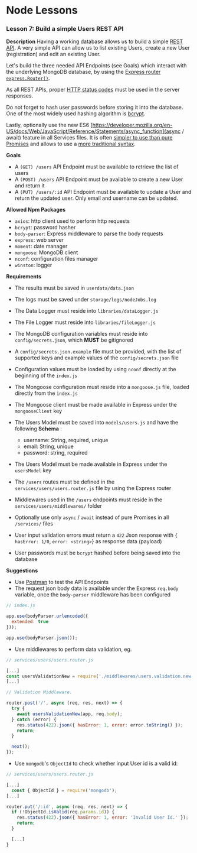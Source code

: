 # Node Lessons

### Lesson 7: Build a simple Users REST API

**Description**
Having a working database allows us to build a simple [REST API](https://en.wikipedia.org/wiki/Representational_state_transfer).
A very simple API can allow us to list existing Users, create a new User (registration) and edit an existing User.

Let's build the three needed API Endpoints (see Goals) which interact with the underlying MongoDB database, by using the [Express router `express.Router()`](https://expressjs.com/en/guide/routing.html).

As all REST APIs, proper [HTTP status codes](https://en.wikipedia.org/wiki/List_of_HTTP_status_codes) must be used in the server responses.

Do not forget to hash user passwords before storing it into the database. One of the most widely used hashing algorithm is [bcrypt](https://github.com/kelektiv/node.bcrypt.js).

Lastly, optionally use the new ES6 [https://developer.mozilla.org/en-US/docs/Web/JavaScript/Reference/Statements/async_function](async / await) feature in all Services files.
It is often [simpler to use than pure Promises](https://hackernoon.com/6-reasons-why-javascripts-async-await-blows-promises-away-tutorial-c7ec10518dd9)
and allows to use a [more traditional syntax](https://javascript.info/async-await).

**Goals**
- A `(GET) /users` API Endpoint must be available to retrieve the list of users
- A `(POST) /users` API Endpoint must be available to create a new User and return it
- A `(PUT) /users/:id` API Endpoint must be available to update a User and return the updated user. Only email and username can be updated.

**Allowed Npm Packages**
- `axios`: http client used to perform http requests
- `bcrypt`: password hasher
- `body-parser`: Express middleware to parse the body requests
- `express`: web server
- `moment`: date manager
- `mongoose`: MongoDB client
- `nconf`: configuration files manager
- `winston`: logger

**Requirements**
- The results must be saved in `userdata/data.json`
- The logs must be saved under `storage/logs/nodeJobs.log`
- The Data Logger must reside into `libraries/dataLogger.js`
- The File Logger must reside into `libraries/fileLogger.js`
- The MongoDB configuration variables must reside into `config/secrets.json`, which **MUST** be gitignored
- A `config/secrets.json.example` file must be provided, with the list of supported keys and example values of the `config/secrets.json` file
- Configuration values must be loaded by using `nconf` directly at the beginning of the `index.js`
- The Mongoose configuration must reside into a `mongoose.js` file, loaded directly from the `index.js`
- The Mongoose client must be made available in Express under the `mongooseClient` key
- The Users Model must be saved into `models/users.js` and have the following __Schema__ :

  - username: String, required, unique
  - email: String, unique
  - password: string, required

- The Users Model must be made available in Express under the `usersModel` key
- The `/users` routes must be defined in the `services/users/users.router.js` file by using the Express router
- Middlewares used in the `/users` endpoints must reside in the `services/users/middlewares/` folder
- Optionally use only `async` / `await` instead of pure Promises in all `/services/` files
- User input validation errors must return a `422` Json response with `{ hasError: 1/0`, `error: <string>`} as response data (payload)
- User passwords must be `bcrypt` hashed before being saved into the database

**Suggestions**
- Use [Postman](https://www.getpostman.com/) to test the API Endpoints
- The request json body data is available under the Express `req.body` variable, once the `body-parser` middleware has been configured

```js
// index.js

app.use(bodyParser.urlencoded({
  extended: true
}));

app.use(bodyParser.json());
```

- Use middlewares to perform data validation, eg.

```js
// services/users/users.router.js

[...]
const usersValidationNew = require('./middlewares/users.validation.new');
[...]

// Validation Middleware.

router.post('/', async (req, res, next) => {
  try {
    await usersValidationNew(app, req.body);
  } catch (error) {
    res.status(422).json({ hasError: 1, error: error.toString() });
    return;
  }

  next();
});
```

- Use `mongodb`'s `ObjectId` to check whether input User id is a valid id:

```js
// services/users/users.router.js

[...]
  const { ObjectId } = require('mongodb');
[...]

router.put('/:id', async (req, res, next) => {
  if (!ObjectId.isValid(req.params.id)) {
    res.status(422).json({ hasError: 1, error: 'Invalid User Id.' });
    return;
  }

  [...]
}
```

